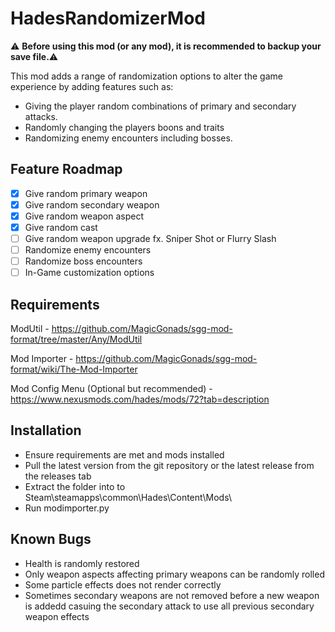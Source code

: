 # HadesRandomizerMod
:warning: **Before using this mod (or any mod), it is recommended to backup your save file.**:warning:

This mod adds a range of randomization options to alter the game experience by adding features such as:
- Giving the player random combinations of primary and secondary attacks.
- Randomly changing the players boons and traits
- Randomizing enemy encounters including bosses.

## Feature Roadmap
- [x] Give random primary weapon
- [x] Give random secondary weapon
- [x] Give random weapon aspect
- [x] Give random cast
- [ ] Give random weapon upgrade fx. Sniper Shot or Flurry Slash
- [ ] Randomize enemy encounters
- [ ] Randomize boss encounters
- [ ] In-Game customization options

## Requirements
ModUtil - https://github.com/MagicGonads/sgg-mod-format/tree/master/Any/ModUtil

Mod Importer - https://github.com/MagicGonads/sgg-mod-format/wiki/The-Mod-Importer

Mod Config Menu (Optional but recommended) - https://www.nexusmods.com/hades/mods/72?tab=description

## Installation
- Ensure requirements are met and mods installed
- Pull the latest version from the git repository or the latest release from the releases tab
- Extract the folder into to Steam\steamapps\common\Hades\Content\Mods\
- Run modimporter.py

## Known Bugs
- Health is randomly restored
- Only weapon aspects affecting primary weapons can be randomly rolled
- Some particle effects does not render correctly
- Sometimes secondary weapons are not removed before a new weapon is addedd casuing the secondary attack to use all previous secondary weapon effects

